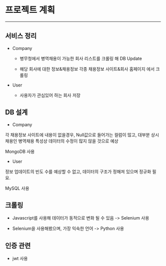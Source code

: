 # 프로젝트 계획
---

## 서비스 정리

* Company

    * 병무청에서 병역채용이 가능한 회사 리스트를 크롤링 해 DB Update

    * 해당 회사에 대한 정보&채용정보 각종 채용정보 사이트&회사 홈페이지 에서 크롤링

* User

    * 사용자가 관심있어 하는 회사 저장

## DB 설계

* Company


각 채용정보 사이트에 내용이 없을경우, Null값으로 들어가는 컬럼이 많고, 대부분 상시채용인 병역채용 특성상 데이터의 수정이 많지 않을 것으로 예상

MongoDB 사용

* User

정보 업데이트의 빈도 수를 예상할 수 없고, 데이터의 구조가 정해져 있으며 정규화 필요.

MySQL 사용

## 크롤링

* Javascript를 사용해 데이터가 동적으로 변화 될 수 있음 -> Selenium 사용

* Selenium을 사용해봤으며, 가장 익숙한 언어 -> Python 사용

## 인증 관련

* jwt 사용